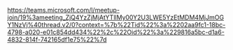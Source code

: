 https://teams.microsoft.com/l/meetup-join/19%3ameeting_ZjQ4YzZjMjAtYTllMy00Y2U3LWE5YzEtMDM4MjJmOGY1NzVj%40thread.v2/0?context=%7b%22Tid%22%3a%2202aa9fc1-18bc-4798-a020-e01c854dd434%22%2c%22Oid%22%3a%229816a5bc-d1a6-4832-814f-742165df1e75%22%7d
